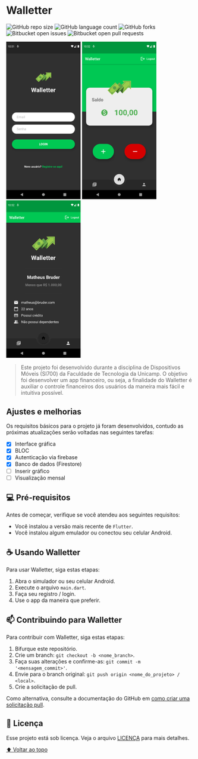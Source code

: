 # Walletter

<!---Esses são exemplos. Veja https://shields.io para outras pessoas ou para personalizar este conjunto de escudos. Você pode querer incluir dependências, status do projeto e informações de licença aqui--->

![GitHub repo size](https://img.shields.io/github/repo-size/matheuspercario/walletter_flutter?style=for-the-badge)
![GitHub language count](https://img.shields.io/github/languages/count/matheuspercario/walletter_flutter?style=for-the-badge)
![GitHub forks](https://img.shields.io/github/forks/matheuspercario/walletter_flutter?style=for-the-badge)
![Bitbucket open issues](https://img.shields.io/bitbucket/issues/matheuspercario/walletter_flutter?style=for-the-badge)
![Bitbucket open pull requests](https://img.shields.io/bitbucket/pr-raw/matheuspercario/walletter_flutter?style=for-the-badge)

<img src="static/images/walletter-login.png" width="200" alt="imagem login">
<img src="static/images/walletter-home.png" width="200" alt="imagem home">
<img src="static/images/walletter-user.png" width="200" alt="imagem user">

> Este projeto foi desenvolvido durante a disciplina de Dispositivos Móveis (SI700) da Faculdade de Tecnologia da Unicamp. O objetivo foi desenvolver um app financeiro, ou seja, a finalidade do Walletter é auxiliar o controle financeiros dos usuários da maneira mais fácil e intuitiva possível.

## Ajustes e melhorias

Os requisitos básicos para o projeto já foram desenvolvidos, contudo as próximas atualizações serão voltadas nas seguintes tarefas:

- [x] Interface gráfica
- [x] BLOC
- [x] Autenticação via firebase
- [x] Banco de dados (Firestore)
- [ ] Inserir gráfico
- [ ] Visualização mensal

## 💻 Pré-requisitos

Antes de começar, verifique se você atendeu aos seguintes requisitos:
<!--- Estes são apenas requisitos de exemplo. Adicionar, duplicar ou remover conforme necessário --->
- Você instalou a versão mais recente de `Flutter`.
- Você instalou algum emulador ou conectou seu celular Android.

## ☕ Usando Walletter

Para usar Walletter, siga estas etapas:

1. Abra o simulador ou seu celular Android.
2. Execute o arquivo `main.dart`.
3. Faça seu registro / login.
4. Use o app da maneira que preferir.

## 📫 Contribuindo para Walletter
<!---Se o seu README for longo ou se você tiver algum processo ou etapas específicas que deseja que os contribuidores sigam, considere a criação de um arquivo CONTRIBUTING.md separado--->
Para contribuir com Walletter, siga estas etapas:

1. Bifurque este repositório.
2. Crie um branch: `git checkout -b <nome_branch>`.
3. Faça suas alterações e confirme-as: `git commit -m '<mensagem_commit>'`.
4. Envie para o branch original: `git push origin <nome_do_projeto> / <local>`.
5. Crie a solicitação de pull.

Como alternativa, consulte a documentação do GitHub em [como criar uma solicitação pull](https://help.github.com/en/github/collaborating-with-issues-and-pull-requests/creating-a-pull-request).

## 📝 Licença

Esse projeto está sob licença. Veja o arquivo [LICENÇA](LICENSE) para mais detalhes.

[⬆ Voltar ao topo](#Walletter)<br>
